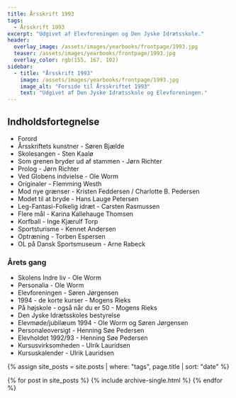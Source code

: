 ```yaml
---
title: Årsskrift 1993
tags:
  - Årsskrift 1993
excerpt: "Udgivet af Elevforeningen og Den Jyske Idrætsskole."
header:
  overlay_image: /assets/images/yearbooks/frontpage/1993.jpg
  teaser: /assets/images/yearbooks/frontpage/1993.jpg
  overlay_color: rgb(155, 167, 102)
sidebar:
  - title: "Årsskrift 1993"
    image: /assets/images/yearbooks/frontpage/1993.jpg
    image_alt: "Forside til Årsskriftet 1993"
    text: "Udgivet af Den Jyske Idrætsskole og Elevforeningen."
---
```


## Indholdsfortegnelse

- Forord
- Årsskriftets kunstner - Søren Bjælde
- Skolesangen - Sten Kaalø
- Som grenen bryder ud af stammen - Jørn Richter
- Prolog - Jørn Richter
- Ved Globens indvielse - Ole Worm
- Originaler - Flemming Westh
- Mod nye grænser - Kristen Feddersen / Charlotte B. Pedersen
- Modet til at bryde - Hans Lauge Petersen
- Leg-Fantasi-Folkelig idræt - Carsten Rasmussen
- Flere mål - Karina Kallehauge Thomsen
- Korfball - Inge Kjærulf Torp
- Sportsturisme - Kennet Andersen
- Optræning - Torben Espersen
- OL på Dansk Sportsmuseum - Arne Rabeck

### Årets gang

- Skolens Indre liv - Ole Worm
- Personalia - Ole Worm
- Elevforeningen - Søren Jørgensen
- 1994 - de korte kurser - Mogens Rieks
- På højskole - også når du er 50 - Mogens Rieks
- Den Jyske Idrætsskoles bestyrelse
- Elevmøde/jubilæum 1994 - Ole Worm og Søren Jørgensen
- Personaleoversigt - Henning Søe Pedersen
- Elevholdet 1992/93 - Henning Søe Pedersen
- Kursusvirksomheden - Ulrik Lauridsen
- Kursuskalender - Ulrik Lauridsen

{% assign site_posts = site.posts | where: "tags", page.title | sort: "date" %}

<div class="grid__wrapper">
  {% for post in site_posts %}
    {% include archive-single.html %}
  {% endfor %}
</div>
